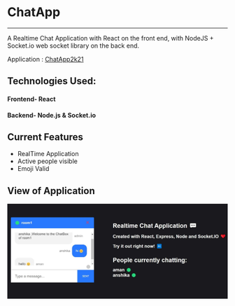 # ChatApp
- - - -
A Realtime Chat Application with React on the front end, with NodeJS + Socket.io web socket library on the back end.

Application : [ChatApp2k21](https://chatapp2k21.netlify.app/)

## Technologies Used:
#### Frontend- React
#### Backend- Node.js & Socket.io

## Current Features
* RealTime Application
* Active people visible
* Emoji Valid 


## View of Application

![](client/src/img/chat.jpg)


